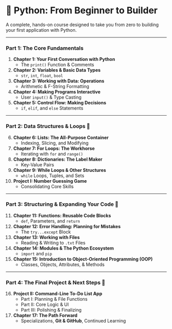 # 🐍 Python: From Beginner to Builder

A complete, hands-on course designed to take you from zero to building your first application with Python.

---
### **Part 1: The Core Fundamentals**
1.  **Chapter 1: Your First Conversation with Python**
    * The `print()` Function & Comments
2.  **Chapter 2: Variables & Basic Data Types**
    * `str`, `int`, `float`, `bool`
3.  **Chapter 3: Working with Data: Operations**
    * Arithmetic & F-String Formatting
4.  **Chapter 4: Making Programs Interactive**
    * User `input()` & Type Casting
5.  **Chapter 5: Control Flow: Making Decisions**
    * `if`, `elif`, and `else` Statements

---
### **Part 2: Data Structures & Loops 🔄**
6.  **Chapter 6: Lists: The All-Purpose Container**
    * Indexing, Slicing, and Modifying
7.  **Chapter 7: For Loops: The Workhorse**
    * Iterating with `for` and `range()`
8.  **Chapter 8: Dictionaries: The Label Maker**
    * Key-Value Pairs
9.  **Chapter 9: While Loops & Other Structures**
    * `while` Loops, Tuples, and Sets
10. **Project I: Number Guessing Game**
    * Consolidating Core Skills

---
### **Part 3: Structuring & Expanding Your Code 🧱**
11. **Chapter 11: Functions: Reusable Code Blocks**
    * `def`, Parameters, and `return`
12. **Chapter 12: Error Handling: Planning for Mistakes**
    * The `try...except` Block
13. **Chapter 13: Working with Files**
    * Reading & Writing to `.txt` Files
14. **Chapter 14: Modules & The Python Ecosystem**
    * `import` and `pip`
15. **Chapter 15: Introduction to Object-Oriented Programming (OOP)**
    * Classes, Objects, Attributes, & Methods

---
### **Part 4: The Final Project & Next Steps 🚀**
16. **Project II: Command-Line To-Do List App**
    * Part I: Planning & File Functions
    * Part II: Core Logic & UI
    * Part III: Polishing & Finalizing
17. **Chapter 17: The Path Forward**
    * Specializations, **Git & GitHub**, Continued Learning